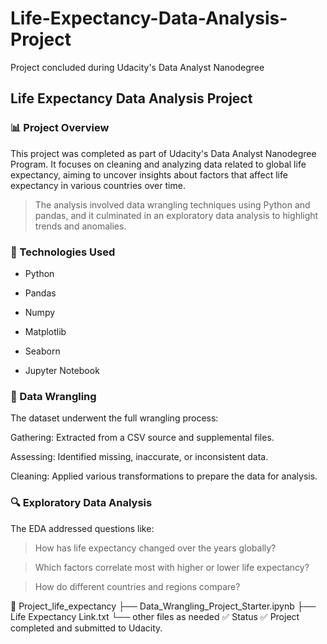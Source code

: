 # Life-Expectancy-Data-Analysis-Project
Project concluded during Udacity's Data Analyst Nanodegree

## Life Expectancy Data Analysis Project
### 📊 Project Overview
This project was completed as part of Udacity's Data Analyst Nanodegree Program. It focuses on cleaning and analyzing data related to global life expectancy, aiming to uncover insights about factors that affect life expectancy in various countries over time.

>The analysis involved data wrangling techniques using Python and pandas, and it culminated in an exploratory data analysis to highlight trends and anomalies.

### 🔧 Technologies Used
* Python

* Pandas

* Numpy

* Matplotlib

* Seaborn

* Jupyter Notebook

### 🧹 Data Wrangling
The dataset underwent the full wrangling process:

Gathering: Extracted from a CSV source and supplemental files.

Assessing: Identified missing, inaccurate, or inconsistent data.

Cleaning: Applied various transformations to prepare the data for analysis.

### 🔍 Exploratory Data Analysis
The EDA addressed questions like:

>How has life expectancy changed over the years globally?

>Which factors correlate most with higher or lower life expectancy?

>How do different countries and regions compare?

📁 Project_life_expectancy
├── Data_Wrangling_Project_Starter.ipynb
├── Life Expectancy Link.txt
└── other files as needed
✅ Status
✅ Project completed and submitted to Udacity.
